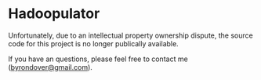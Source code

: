 # Hadoopulator

Unfortunately, due to an intellectual property ownership dispute, the source code for this project is no longer publically available.

If you have an questions, please feel free to contact me (byrondover@gmail.com).
